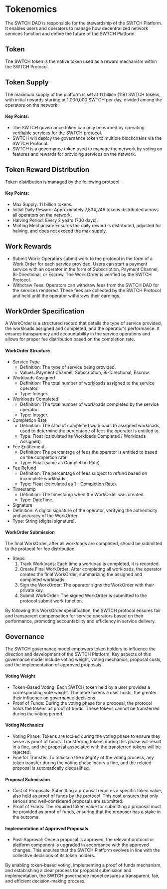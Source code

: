 # Tokenomics
The SWTCH DAO is responsible for the stewardship of the SWTCH Platform. It enables users and operators to manage how decentralized network services function and define the future of the SWTCH Platform.

## Token
The SWTCH token is the native token used as a reward mechanism within the SWTCH Protocol.

## Token Supply
The maximum supply of the platform is set at 11 billion (11B) SWTCH tokens, with initial rewards starting at 1,000,000 SWTCH per day, divided among the operators on the network.

#### Key Points:
- The SWTCH governance token can only be earned by operating verifiable services for the SWTCH protocol.
- SWTCH will deploy the governance token to multiple blockchains via the SWTCH Protocol.
- SWTCH is a governance token used to manage the network by voting on features and rewards for providing services on the network.

## Token Reward Distribution
Token distribution is managed by the following protocol:

#### Key Points:
- Max Supply: 11 billion tokens.
- Initial Daily Reward: Approximately 7,534,246 tokens distributed across all operators on the network.
- Halving Period: Every 2 years (730 days).
- Minting Mechanism: Ensures the daily reward is distributed, adjusted for halving, and does not exceed the max supply.

## Work Rewards
- Submit Work: Operators submit work to the protocol in the form of a Work Order for each service provided. Users can start a payment service with an operator in the form of Subscription, Payment Channel, Bi-Directional, or Escrow. The Work Order is verified by the SWTCH Protocol.
- Withdraw Fees: Operators can withdraw fees from the SWTCH DAO for the services rendered. These fees are collected by the SWTCH Protocol and held until the operator withdraws their earnings.

## WorkOrder Specification
A WorkOrder is a structured record that details the type of service provided, the workloads assigned and completed, and the operator's performance. It ensures transparency and accountability in the service operations and allows for proper fee distribution based on the completion rate.

#### WorkOrder Structure
- Service Type
  - Definition: The type of service being provided.
  - Values: Payment Channel, Subscription, Bi-Directional, Escrow. 
- Workloads Assigned
  - Definition: The total number of workloads assigned to the service operator.
  - Type: Integer.
- Workloads Completed
  - Definition: The total number of workloads completed by the service operator.
  - Type: Integer.
- Completion Rate
  - Definition: The ratio of completed workloads to assigned workloads, used to determine the percentage of fees the operator is entitled to.
  - Type: Float (calculated as Workloads Completed / Workloads Assigned).
- Fee Entitlement
  - Definition: The percentage of fees the operator is entitled to based on the completion rate.
  - Type: Float (same as Completion Rate).
- Fee Refund
  - Definition: The percentage of fees subject to refund based on incomplete workloads.
  - Type: Float (calculated as 1 - Completion Rate).
- Timestamp
  - Definition: The timestamp when the WorkOrder was created.
  - Type: DateTime.
- Signature
- Definition: A digital signature of the operator, verifying the authenticity and accuracy of the WorkOrder.
- Type: String (digital signature).

#### WorkOrder Submission
The final WorkOrder, after all workloads are completed, should be submitted to the protocol for fee distribution.

- Steps:
  1. Track Workloads: Each time a workload is completed, it is recorded.
  2. Create Final WorkOrder: After completing all workloads, the operator creates the final WorkOrder, summarizing the assigned and completed workloads.
  3. Sign the WorkOrder: The operator signs the WorkOrder with their private key.
  4. Submit WorkOrder: The signed WorkOrder is submitted to the protocol submit work function.

By following this WorkOrder specification, the SWTCH protocol ensures fair and transparent compensation for service operators based on their performance, promoting accountability and efficiency in service delivery.

## Governance
The SWTCH governance model empowers token holders to influence the direction and development of the SWTCH Platform. Key aspects of this governance model include voting weight, voting mechanics, proposal costs, and the implementation of approved proposals.

#### Voting Weight
- Token-Based Voting: Each SWTCH token held by a user provides a corresponding vote weight. The more tokens a user holds, the greater their influence on governance decisions.
- Proof of Funds: During the voting phase for a proposal, the protocol holds the tokens as proof of funds. These tokens cannot be transferred during the voting period.

#### Voting Mechanics
- Voting Phase: Tokens are locked during the voting phase to ensure they serve as proof of funds. Transferring tokens during this phase will result in a fine, and the proposal associated with the transferred tokens will be rejected.
- Fine for Transfer: To maintain the integrity of the voting process, any token transfer during the voting phase incurs a fine, and the related proposal is automatically disqualified.

#### Proposal Submission
- Cost of Proposals: Submitting a proposal requires a specific token value, also held as proof of funds by the protocol. This cost ensures that only serious and well-considered proposals are submitted.
- Proof of Funds: The required token value for submitting a proposal must be provided as proof of funds, ensuring that the proposer has a stake in the outcome.

#### Implementation of Approved Proposals
- Post-Approval: Once a proposal is approved, the relevant protocol or platform component is upgraded in accordance with the approved changes. This ensures that the SWTCH Platform evolves in line with the collective decisions of its token holders.

By enabling token-based voting, implementing a proof of funds mechanism, and establishing a clear process for proposal submission and implementation, the SWTCH governance model ensures a transparent, fair, and efficient decision-making process.